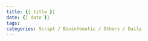 ```yaml
---
title: {{ title }}
date: {{ date }}
tags:
categories: Script / Bioinfomatic / Others / Daily
---
```


<!-- 摘要部分 -->
<!-- more -->
